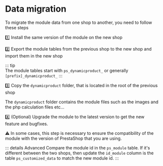 # Data migration

To migrate the module data from one shop to another, you need to follow these steps

:one: Install the same version of the module on the new shop

:two: Export the module tables from the previous shop to the new shop and import them in the new
shop

::: tip  
The module tables start with `ps_dynamicproduct_` or generally `[prefix]_dynamicproduct_`
:::

:three: Copy the `dynamicproduct` folder, that is located in the root of the previous shop

The `dynamicproduct` folder contains the module files such as the images and the php calculation
files etc...

:four: (Optional) Upgrade the module to the latest version to get the new feature and bugfixes.

:warning: In some cases, this step is necessary to ensure the compatibility of the module with the version of PrestaShop
that you are using.

::: details Advanced
Compare the module id in the `ps_module` table. If it's different between the two shops, then update the `id_module`
column is the table `ps_customized_data` to match the new module id.
:::
